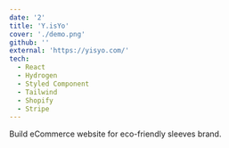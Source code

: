 ```yaml
---
date: '2'
title: 'Y.isYo'
cover: './demo.png'
github: ''
external: 'https://yisyo.com/'
tech:
  - React
  - Hydrogen
  - Styled Component
  - Tailwind
  - Shopify
  - Stripe
---
```


Build eCommerce website for eco-friendly sleeves brand.